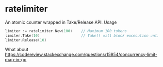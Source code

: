 # ratelimiter


An atomic counter wrapped in Take/Release API. Usage 
```Go
limiter := ratelimiter.New(100)    // Maximum 100 tokens
limiter.Take(10)                   // Take() will block excecution until 10 tokens are available
limiter.Release(10)    
```
What about https://codereview.stackexchange.com/questions/15954/concurrency-limit-map-in-go

